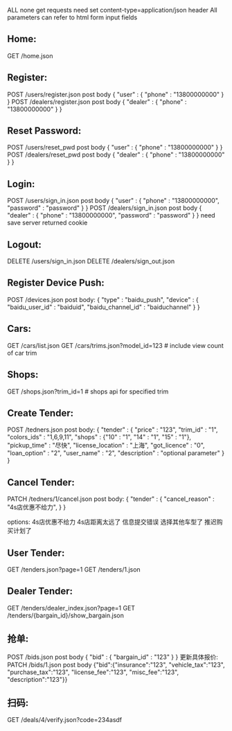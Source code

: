 ALL none get requests need set content-type=application/json header
All parameters can refer to html form input fields

Home:
-----
GET /home.json

Register:
---------
POST /users/register.json   post body   { "user" : { "phone" : "13800000000" } }
POST /dealers/register.json post body   { "dealer" : { "phone" : "13800000000" } }


Reset Password:
---------------
POST /users/reset_pwd       post body   { "user" : { "phone" : "13800000000" } }
POST /dealers/reset_pwd     post body   { "dealer" : { "phone" : "13800000000" } }

Login:
------
POST /users/sign_in.json    post body   { "user" : { "phone" : "13800000000", "password" : "password" } }
POST /dealers/sign_in.json  post body   { "dealer" : { "phone" : "13800000000", "password" : "password" } }
need save server returned cookie

Logout:
-------
DELETE /users/sign_in.json
DELETE /dealers/sign_out.json


Register Device Push:
---------------------
POST /devices.json          post body:
{ "type" : "baidu_push", "device" : { "baidu_user_id" : "baiduid", "baidu_channel_id" : "baiduchannel" } }

Cars:
-----
GET /cars/list.json
GET /cars/trims.json?model_id=123  # include view count of car trim


Shops:
------
GET /shops.json?trim_id=1 # shops api for specified trim


Create Tender:
--------------
POST /tedners.json
post body:
{
  "tender" : {
    "price" : "123",
    "trim_id" : "1",
    "colors_ids" : "1,6,9,11",
    "shops" : {"10" : "1", "14" : "1", "15" : "1"},
    "pickup_time" : "尽快",
    "license_location" : "上海",
    "got_licence" : "0",
    "loan_option" : "2",
    "user_name" : "2",
    "description" : "optional parameter"
  }
}


Cancel Tender:
---------------
PATCH /tedners/1/cancel.json
post body:
{
  "tender" : {
    "cancel_reason" : "4s店优惠不给力",
  }
}

options:
4s店优惠不给力
4s店距离太远了
信息提交错误
选择其他车型了
推迟购买计划了

User Tender:
------------
GET /tenders.json?page=1
GET /tenders/1.json


Dealer Tender:
--------------
GET /tenders/dealer_index.json?page=1
GET /tenders/{bargain_id}/show_bargain.json

抢单:
----
POST /bids.json  post body { "bid" : { "bargain_id" : "123" } }
更新具体报价:
PATCH /bids/1.json post body
{"bid":{"insurance":"123", "vehicle_tax":"123", "purchase_tax":"123", "license_fee":"123", "misc_fee":"123", "description":"123"}}


扫码:
----
GET /deals/4/verify.json?code=234asdf

